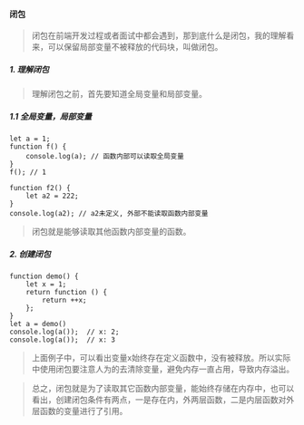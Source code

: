 #### 闭包
> 闭包在前端开发过程或者面试中都会遇到，那到底什么是闭包，我的理解看来，可以保留局部变量不被释放的代码块，叫做闭包。

##### 1. 理解闭包

> 理解闭包之前，首先要知道全局变量和局部变量。

##### 1.1 全局变量，局部变量
    
    
    let a = 1;
    function f() {
        console.log(a); // 函数内部可以读取全局变量
    }
    f(); // 1
    
    function f2() {
        let a2 = 222;
    }
    console.log(a2); // a2未定义, 外部不能读取函数内部变量
     
> 闭包就是能够读取其他函数内部变量的函数。


##### 2. 创建闭包 

    function demo() {
        let x = 1;
        return function () {
            return ++x;
        };
    }
    let a = demo()
    console.log(a());  // x: 2;
    console.log(a());  // x: 3
    
> 上面例子中，可以看出变量x始终存在定义函数中，没有被释放。所以实际中使用闭包要注意人为的去清除变量，避免内存一直占用，导致内存溢出。


> 总之，闭包就是为了读取其它函数内部变量，能始终存储在内存中，也可以看出，创建闭包条件有两点，一是存在内，外两层函数，二是内层函数对外层函数的变量进行了引用。